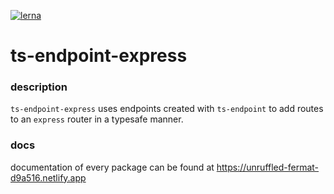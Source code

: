 [![lerna](https://img.shields.io/badge/maintained%20with-lerna-cc00ff.svg)](https://lerna.js.org/)

# ts-endpoint-express

### description

`ts-endpoint-express` uses endpoints created with `ts-endpoint` to add routes to an `express` router in a typesafe manner.

### docs
documentation of every package can be found at https://unruffled-fermat-d9a516.netlify.app

